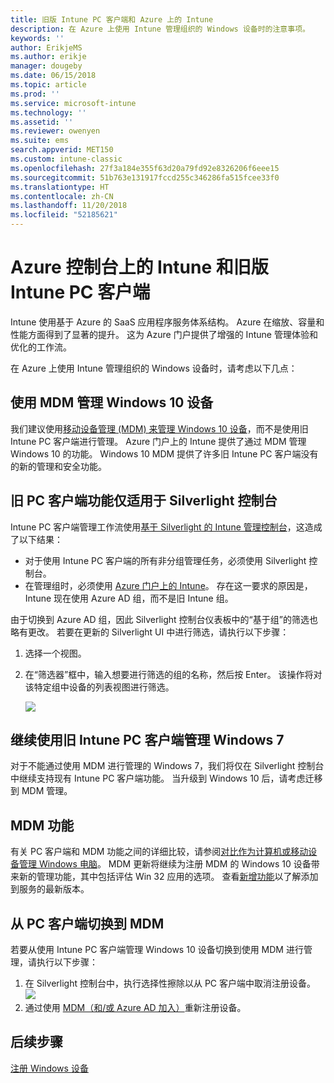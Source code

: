 ```yaml
---
title: 旧版 Intune PC 客户端和 Azure 上的 Intune
description: 在 Azure 上使用 Intune 管理组织的 Windows 设备时的注意事项。
keywords: ''
author: ErikjeMS
ms.author: erikje
manager: dougeby
ms.date: 06/15/2018
ms.topic: article
ms.prod: ''
ms.service: microsoft-intune
ms.technology: ''
ms.assetid: ''
ms.reviewer: owenyen
ms.suite: ems
search.appverid: MET150
ms.custom: intune-classic
ms.openlocfilehash: 27f3a184e355f63d20a79fd92e8326206f6eee15
ms.sourcegitcommit: 51b763e131917fccd255c346286fa515fcee33f0
ms.translationtype: HT
ms.contentlocale: zh-CN
ms.lasthandoff: 11/20/2018
ms.locfileid: "52185621"
---
```

# <a name="intune-on-azure-console-and-legacy-intune-pc-client"></a>Azure 控制台上的 Intune 和旧版 Intune PC 客户端

Intune 使用基于 Azure 的 SaaS 应用程序服务体系结构。 Azure 在缩放、容量和性能方面得到了显著的提升。 这为 Azure 门户提供了增强的 Intune 管理体验和优化的工作流。 

在 Azure 上使用 Intune 管理组织的 Windows 设备时，请考虑以下几点：

## <a name="manage-windows-10-devices-by-using-mdm"></a>使用 MDM 管理 Windows 10 设备

我们建议使用[移动设备管理 (MDM) 来管理 Windows 10 设备](https://docs.microsoft.com/intune/device-restrictions-windows-10)，而不是使用旧 Intune PC 客户端进行管理。 Azure 门户上的 Intune 提供了通过 MDM 管理 Windows 10 的功能。 Windows 10 MDM 提供了许多旧 Intune PC 客户端没有的新的管理和安全功能。

## <a name="legacy-pc-client-features-are-only-available-in-the-silverlight-console"></a>旧 PC 客户端功能仅适用于 Silverlight 控制台

Intune PC 客户端管理工作流使用[基于 Silverlight 的 Intune 管理控制台](https://manage.microsoft.com/)，这造成了以下结果：

- 对于使用 Intune PC 客户端的所有非分组管理任务，必须使用 Silverlight 控制台。
- 在管理组时，必须使用 [Azure 门户上的 Intune](https://portal.azure.com/)。 存在这一要求的原因是，Intune 现在使用 Azure AD 组，而不是旧 Intune 组。 

由于切换到 Azure AD 组，因此 Silverlight 控制台仪表板中的“基于组”的筛选也略有更改。 若要在更新的 Silverlight UI 中进行筛选，请执行以下步骤：

1. 选择一个视图。
2. 在“筛选器”框中，输入想要进行筛选的组的名称，然后按 Enter。 该操作将对该特定组中设备的列表视图进行筛选。

   ![](media/intune-legacy-pc-client/image01.png)


## <a name="continue-to-manage-windows-7-by-using-intune-pc-client"></a>继续使用旧 Intune PC 客户端管理 Windows 7

对于不能通过使用 MDM 进行管理的 Windows 7，我们将仅在 Silverlight 控制台中继续支持现有 Intune PC 客户端功能。 当升级到 Windows 10 后，请考虑迁移到 MDM 管理。

## <a name="mdm-capabilities"></a>MDM 功能

有关 PC 客户端和 MDM 功能之间的详细比较，请参阅[对比作为计算机或移动设备管理 Windows 电脑](https://docs.microsoft.com/intune-classic/deploy-use/pc-management-comparison)。 MDM 更新将继续为注册 MDM 的 Windows 10 设备带来新的管理功能，其中包括评估 Win 32 应用的选项。 查看[新增功能](https://docs.microsoft.com/intune/whats-new)以了解添加到服务的最新版本。

## <a name="switch-from-pc-client-to-mdm"></a>从 PC 客户端切换到 MDM

若要从使用 Intune PC 客户端管理 Windows 10 设备切换到使用 MDM 进行管理，请执行以下步骤：

1. 在 Silverlight 控制台中，执行选择性擦除以从 PC 客户端中取消注册设备。
  ![](media/intune-legacy-pc-client/image02.png)
2. 通过使用 [MDM（和/或 Azure AD 加入）](https://docs.microsoft.com/intune/windows-enroll)重新注册设备。 

## <a name="next-steps"></a>后续步骤
[注册 Windows 设备](https://docs.microsoft.com/intune/windows-enroll)

 
